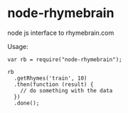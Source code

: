 node-rhymebrain
===============

node js interface to rhymebrain.com

Usage:

<pre><code>var rb = require("node-rhymebrain");

rb
  .getRhymes('train', 10)
  .then(function (result) {
    // do something with the data
  })
  .done();
</code></pre>
